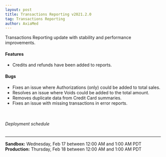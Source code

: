 ```yaml
---
layout: post
title: Transactions Reporting v2021.2.0
tag: Transactions Reporting
author: AxiaMed
---
```

Transactions Reporting update with stability and performance improvements. 

#### Features
* Credits and refunds have been added to reports.

#### Bugs
* Fixes an issue where Authorizations (only) could be added to total sales.
* Resolves an issue where Voids could be added to the total amount.
* Removes duplicate data from Credit Card summaries.
* Fixes an issue with missing transactions in error reports.

&nbsp;  
###### Deployment schedule
* * *
**Sandbox:** Wednesday, Feb 17 between 12:00 AM and 1:00 AM PDT
<br>
**Production:** Thursday, Feb 18 between 12:00 AM and 1:00 AM PDT
